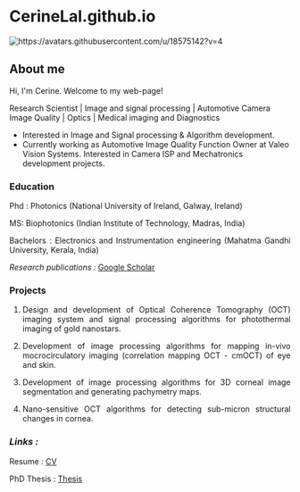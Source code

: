 # CerineLal.github.io
<picture>
 <source media="(prefers-color-scheme: dark)" srcset="https://avatars.githubusercontent.com/u/18575142?v=4">
 <source media="(prefers-color-scheme: light)" srcset="https://avatars.githubusercontent.com/u/18575142?v=4">
 <img alt="https://avatars.githubusercontent.com/u/18575142?v=4" src="https://avatars.githubusercontent.com/u/18575142?v=4">
</picture>

## About me
Hi, I'm Cerine. Welcome to my web-page!

Research Scientist | Image and signal processing | Automotive Camera Image Quality | Optics | Medical imaging and Diagnostics

- Interested in Image and Signal processing & Algorithm development.
- Currently working as Automotive Image Quality Function Owner at Valeo Vision Systems. Interested in Camera ISP and 
  Mechatronics  development projects.
  
### Education
 <p align="justify"> Phd : Photonics (National University of Ireland, Galway, Ireland) </p>
 
 <p align="justify"> MS: Biophotonics (Indian Institute of Technology, Madras, India) </p>
 
 <p align="justify"> Bachelors : Electronics and Instrumentation engineering (Mahatma Gandhi University, Kerala, India) </p>
 
_Research publications :_ [Google Scholar](https://scholar.google.com/citations?user=4PBLiDIAAAAJ&hl=en)

### Projects
1. <p align="justify"> Design and development of Optical Coherence Tomography (OCT) imaging system and signal processing algorithms for photothermal imaging of gold nanostars. </p>
   
2. <p align="justify"> Development of image processing algorithms for mapping in-vivo mocrocirculatory imaging (correlation mapping OCT - 
   cmOCT) of eye and skin. </p>
   
3. <p align="justify"> Development of image processing algorithms for 3D corneal image segmentation and generating pachymetry maps.</p>
   
4. <p align="justify"> Nano-sensitive OCT algorithms for detecting sub-micron structural changes in cornea. </p>
### _Links :_

 Resume : [CV](https://github.com/enirec/CerineLal.github.io/blob/main/CerineLal_CV.pdf)

 PhD Thesis : [Thesis](https://github.com/enirec/CerineLal.github.io/blob/main/Cerine%20Lal_PhD_Thesis.pdf)




